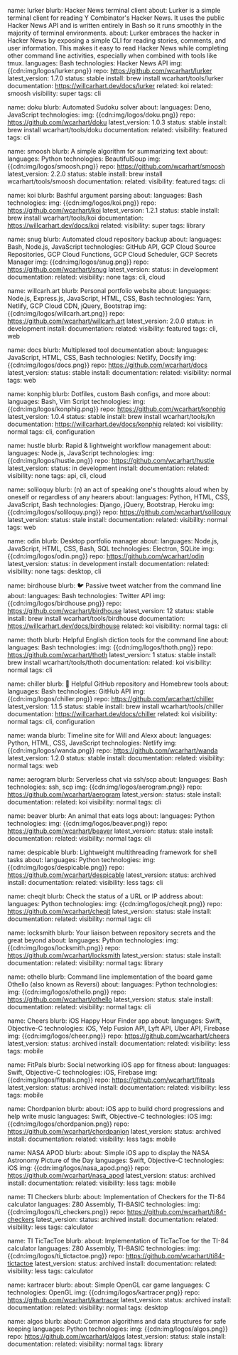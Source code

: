 name: lurker
blurb: Hacker News terminal client
about: Lurker is a simple terminal client for reading Y Combinator's Hacker News. It uses the public Hacker News API and is written entirely in Bash so it runs smoothly in the majority of terminal environments.
about: Lurker embraces the hacker in Hacker News by exposing a simple CLI for reading stories, comments, and user information. This makes it easy to read Hacker News while completing other command line activities, especially when combined with tools like tmux.
languages: Bash
technologies: Hacker News API
img: {{cdn:img/logos/lurker.png}}
repo: https://github.com/wcarhart/lurker
latest_version: 1.7.0
status: stable
install: brew install wcarhart/tools/lurker
documentation: https://willcarhart.dev/docs/lurker
related: koi
related: smoosh
visibility: super
tags: cli

name: doku
blurb: Automated Sudoku solver
about:
languages: Deno, JavaScript
technologies:
img: {{cdn:img/logos/doku.png}}
repo: https://github.com/wcarhart/doku
latest_version: 1.0.3
status: stable
install: brew install wcarhart/tools/doku
documentation:
related:
visibility: featured
tags: cli

name: smoosh
blurb: A simple algorithm for summarizing text
about:
languages: Python
technologies: BeautifulSoup
img: {{cdn:img/logos/smoosh.png}}
repo: https://github.com/wcarhart/smoosh
latest_version: 2.2.0
status: stable
install: brew install wcarhart/tools/smoosh
documentation:
related:
visibility: featured
tags: cli

name: koi
blurb: Bashful argument parsing
about:
languages: Bash
technologies:
img: {{cdn:img/logos/koi.png}}
repo: https://github.com/wcarhart/koi
latest_version: 1.2.1
status: stable
install: brew install wcarhart/tools/koi
documentation: https://willcarhart.dev/docs/koi
related:
visibility: super
tags: library

name: snug
blurb: Automated cloud repository backup
about:
languages: Bash, Node.js, JavaScript
technologies: GitHub API, GCP Cloud Source Repositories, GCP Cloud Functions, GCP Cloud Scheduler, GCP Secrets Manager
img: {{cdn:img/logos/snug.png}}
repo: https://github.com/wcarhart/snug
latest_version:
status: in development
documentation:
related:
visibility: none
tags: cli, cloud

name: willcarh.art
blurb: Personal portfolio website
about:
languages: Node.js, Express.js, JavaScript, HTML, CSS, Bash
technologies: Yarn, Netlify, GCP Cloud CDN, jQuery, Bootstrap
img: {{cdn:img/logos/willcarh.art.png}}
repo: https://github.com/wcarhart/willcarh.art
latest_version: 2.0.0
status: in development
install:
documentation:
related:
visibility: featured
tags: cli, web

name: docs
blurb: Multiplexed tool documentation
about:
languages: JavaScript, HTML, CSS, Bash
technologies: Netlify, Docsify
img: {{cdn:img/logos/docs.png}}
repo: https://github.com/wcarhart/docs
latest_version:
status: stable
install:
documentation:
related:
visibility: normal
tags: web

name: konphig
blurb: Dotfiles, custom Bash configs, and more
about:
languages: Bash, Vim Script
technologies:
img: {{cdn:img/logos/konphig.png}}
repo: https://github.com/wcarhart/konphig
latest_version: 1.0.4
status: stable
install: brew install wcarhart/tools/kn
documentation: https://willcarhart.dev/docs/konphig
related: koi
visibility: normal
tags: cli, configuration

name: hustle
blurb: Rapid & lightweight workflow management
about:
languages: Node.js, JavaScript
technologies:
img: {{cdn:img/logos/hustle.png}}
repo: https://github.com/wcarhart/hustle
latest_version:
status: in development
install:
documentation:
related:
visibility: none
tags: api, cli, cloud

name: soliloquy
blurb: (n) an act of speaking one's thoughts aloud when by oneself or regardless of any hearers
about:
languages: Python, HTML, CSS, JavaScript, Bash
technologies: Django, jQuery, Bootstrap, Heroku
img: {{cdn:img/logos/soliloquy.png}}
repo: https://github.com/wcarhart/soliloquy
latest_version:
status: stale
install:
documentation:
related:
visibility: normal
tags: web

name: odin
blurb: Desktop portfolio manager
about:
languages: Node.js, JavaScript, HTML, CSS, Bash, SQL
technologies: Electron, SQLite
img: {{cdn:img/logos/odin.png}}
repo: https://github.com/wcarhart/odin
latest_version:
status: in development
install:
documentation:
related:
visibility: none
tags: desktop, cli

name: birdhouse
blurb: 🐦 Passive tweet watcher from the command line
about:
languages: Bash
technologies: Twitter API
img: {{cdn:img/logos/birdhouse.png}}
repo: https://github.com/wcarhart/birdhouse
latest_version: 12
status: stable
install: brew install wcarhart/tools/birdhouse
documentation: https://willcarhart.dev/docs/birdhouse
related: koi
visibility: normal
tags: cli

name: thoth
blurb: Helpful English diction tools for the command line
about:
languages: Bash
technologies:
img: {{cdn:img/logos/thoth.png}}
repo: https://github.com/wcarhart/thoth
latest_version: 1
status: stable
install: brew install wcarhart/tools/thoth
documentation:
related: koi
visibility: normal
tags: cli

name: chiller
blurb: 🍺 Helpful GitHub repository and Homebrew tools
about:
languages: Bash
technologies: GitHub API
img: {{cdn:img/logos/chiller.png}}
repo: https://github.com/wcarhart/chiller
latest_version: 1.1.5
status: stable
install: brew install wcarhart/tools/chiller
documentation: https://willcarhart.dev/docs/chiller
related: koi
visibility: normal
tags: cli, configuration

name: wanda
blurb: Timeline site for Will and Alexx
about:
languages: Python, HTML, CSS, JavaScript
technologies: Netlify
img: {{cdn:img/logos/wanda.png}}
repo: https://github.com/wcarhart/wanda
latest_version: 1.2.0
status: stable
install:
documentation:
related:
visibility: normal
tags: web

name: aerogram
blurb: Serverless chat via ssh/scp
about:
languages: Bash
technologies: ssh, scp
img: {{cdn:img/logos/aerogram.png}}
repo: https://github.com/wcarhart/aerogram
latest_version:
status: stale
install:
documentation:
related: koi
visibility: normal
tags: cli

name: beaver
blurb: An animal that eats logs
about:
languages: Python
technologies:
img: {{cdn:img/logos/beaver.png}}
repo: https://github.com/wcarhart/beaver
latest_version:
status: stale
install:
documentation:
related:
visibility: normal
tags: cli

name: despicable
blurb: Lightweight multithreading framework for shell tasks
about:
languages: Python
technologies:
img: {{cdn:img/logos/despicable.png}}
repo: https://github.com/wcarhart/despicable
latest_version:
status: archived
install:
documentation:
related:
visibility: less
tags: cli

name: cheqit
blurb: Check the status of a URL or IP address
about:
languages: Python
technologies:
img: {{cdn:img/logos/cheqit.png}}
repo: https://github.com/wcarhart/cheqit
latest_version:
status: stale
install:
documentation:
related:
visibility: normal
tags: cli

name: locksmith
blurb: Your liaison between repository secrets and the great beyond
about:
languages: Python
technologies:
img: {{cdn:img/logos/locksmith.png}}
repo: https://github.com/wcarhart/locksmith
latest_version:
status: stale
install:
documentation:
related:
visibility: normal
tags: library

name: othello
blurb: Command line implementation of the board game Othello (also known as Reversi)
about:
languages: Python
technologies:
img: {{cdn:img/logos/othello.png}}
repo: https://github.com/wcarhart/othello
latest_version:
status: stale
install:
documentation:
related:
visibility: normal
tags: cli

name: Cheers
blurb: iOS Happy Hour Finder app
about:
languages: Swift, Objective-C
technologies: iOS, Yelp Fusion API, Lyft API, Uber API, Firebase
img: {{cdn:img/logos/cheer.png}}
repo: https://github.com/wcarhart/cheers
latest_version:
status: archived
install:
documentation:
related:
visibility: less
tags: mobile

name: FitPals
blurb: Social networking iOS app for fitness
about:
languages: Swift, Objective-C
technologies: iOS, Firebase
img: {{cdn:img/logos/fitpals.png}}
repo: https://github.com/wcarhart/fitpals
latest_version:
status: archived
install:
documentation:
related:
visibility: less
tags: mobile

name: Chordpanion
blurb:
about: iOS app to build chord progressions and help write music
languages: Swift, Objective-C
technologies: iOS
img: {{cdn:img/logos/chordpanion.png}}
repo: https://github.com/wcarhart/chordpanion
latest_version:
status: archived
install:
documentation:
related:
visibility: less
tags: mobile

name: NASA APOD
blurb:
about: Simple iOS app to display the NASA Astronomy Picture of the Day
languages: Swift, Objective-C
technologies: iOS
img: {{cdn:img/logos/nasa_apod.png}}
repo: https://github.com/wcarhart/nasa_apod
latest_version:
status: archived
install:
documentation:
related:
visibility: less
tags: mobile

name: TI Checkers
blurb:
about: Implementation of Checkers for the TI-84 calculator
languages: Z80 Assembly, TI-BASIC
technologies:
img: {{cdn:img/logos/ti_checkers.png}}
repo: https://github.com/wcarhart/ti84-checkers
latest_version:
status: archived
install:
documentation:
related:
visibility: less
tags: calculator

name: TI TicTacToe
blurb:
about: Implementation of TicTacToe for the TI-84 calculator
languages: Z80 Assembly, TI-BASIC
technologies:
img: {{cdn:img/logos/ti_tictactoe.png}}
repo: https://github.com/wcarhart/ti84-tictactoe
latest_version:
status: archived
install:
documentation:
related:
visibility: less
tags: calculator

name: kartracer
blurb:
about: Simple OpenGL car game
languages: C
technologies: OpenGL
img: {{cdn:img/logos/kartracer.png}}
repo: https://github.com/wcarhart/kartracer
latest_version:
status: archived
install:
documentation:
related:
visibility: normal
tags: desktop

name: algos
blurb:
about: Common algorithms and data structures for safe keeping
languages: Python
technologies:
img: {{cdn:img/logos/algos.png}}
repo: https://github.com/wcarhart/algos
latest_version:
status: stale
install:
documentation:
related:
visibility: normal
tags: library